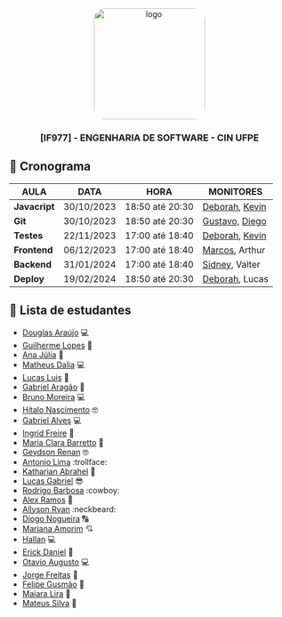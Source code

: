 <div align="center">

  <img src="https://user-images.githubusercontent.com/42525687/203692147-cb274f74-7e73-4869-b460-1dc967fb4786.png" alt="logo" width="200" height="auto" style="border-radius:20px;" />

  <h3>
    [IF977] - ENGENHARIA DE SOFTWARE - CIN UFPE
  </h3>

</div>

## :calendar: Cronograma

| AULA          | DATA       | HORA            | MONITORES                                                                          |
| ------------- | ---------- | --------------- | ---------------------------------------------------------------------------------- |
| **Javacript** | 30/10/2023 | 18:50 até 20:30 | [Deborah](https://github.com/debespindola), [Kevin](https://github.com/kevbeltrao) |
| **Git**       | 30/10/2023 | 18:50 até 20:30 | [Gustavo](https://github.com/gustavo-ghcs), [Diego](https://github.com/Diragonz)   |
| **Testes**    | 22/11/2023 | 17:00 até 18:40 | [Deborah](https://github.com/debespindola), [Kevin](https://github.com/kevbeltrao) |
| **Frontend**  | 06/12/2023 | 17:00 até 18:40 | [Marcos](https://github.com/marcoslima12), Arthur                                  |
| **Backend**   | 31/01/2024 | 17:00 até 18:40 | [Sidney](https://github.com/silvercent011), Valter                                 |
| **Deploy**    | 19/02/2024 | 18:50 até 20:30 | [Deborah](https://github.com/debespindola), Lucas                                  |

## :fairy: Lista de estudantes

- [Douglas Araújo](https://github.com/thedouglasaraujo) :computer:
- [Guilherme Lopes](https://github.com/guilopesrbc) :rocket:
- [Ana Júlia](https://github.com/AnaJulia22) :fairy:
- [Matheus Dalia](https://github.com/MatheusDalia) :computer:
- [Lucas Luis](https://github.com/LucasLuis-Dev) :rocket:
- [Gabriel Aragão](https://github.com/gabrielaragao01) :banana:
- [Bruno Moreira](https://github.com/brunom764) :computer:
- [Hítalo Nascimento](https://github.com/HitaloNasc) :nerd_face:
- [Gabriel Alves](https://github.com/gaba23) :computer:
- [Ingrid Freire](https://github.com/ingridfsl) :ghost:
- [Maria Clara Barretto](https://github.com/clarabarretto) :mirror_ball:
- [Geydson Renan](https://github.com/geydsonrenan) :nerd_face:
- [Antonio Lima](https://github.com/antoniohslima) :trollface: 
- [Katharian Abrahel](https://github.com/katharianabrahel) :ghost:
- [Lucas Gabriel](https://github.com/LucasGaab) :sunglasses:
- [Rodrigo Barbosa](https://github.com/RodrigoBarbosaa) :cowboy:
- [Alex Ramos](https://github.com/Alexramoss) :star_struck:
- [Allyson Ryan](https://github.com/AllysonRyanE) :neckbeard:
- [Diogo Nogueira](https://github.com/DiogoNogueiraLima) 🔠
- [Mariana Amorim](https://github.com/mrbsa) :cupid:
- [Hallan](https://github.com/hallanangelo) :computer:
- [Erick Daniel](https://github.com/erickdan1) :space_invader:
- [Otavio Augusto](https://github.com/otavio574) :computer:
- [Jorge Freitas](https://github.com/jorgelcff) 👊
- [Felipe Gusmão](https://github.com/felipevgusmao) :rocket:
- [Maiara Lira](https://github.com/MaiLira) :octopus:
- [Mateus Silva](https://github.com/Mateus003) 🤠
